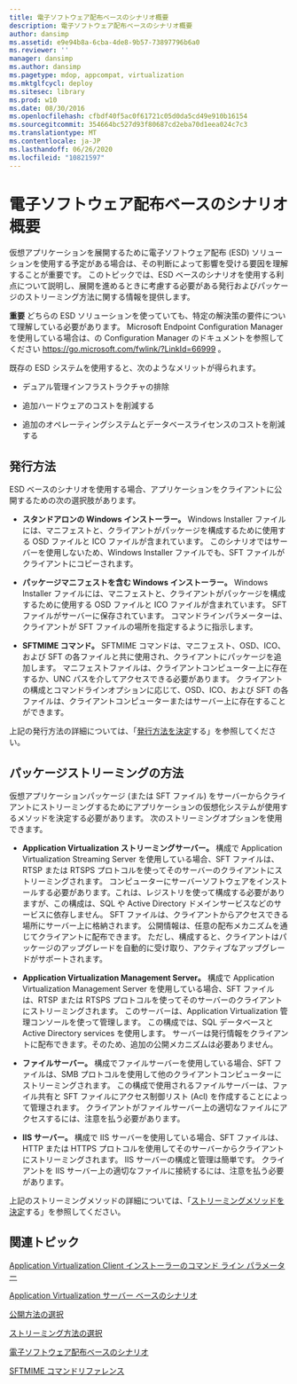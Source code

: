 ```yaml
---
title: 電子ソフトウェア配布ベースのシナリオ概要
description: 電子ソフトウェア配布ベースのシナリオ概要
author: dansimp
ms.assetid: e9e94b8a-6cba-4de8-9b57-73897796b6a0
ms.reviewer: ''
manager: dansimp
ms.author: dansimp
ms.pagetype: mdop, appcompat, virtualization
ms.mktglfcycl: deploy
ms.sitesec: library
ms.prod: w10
ms.date: 08/30/2016
ms.openlocfilehash: cfbdf40f5ac0f61721c05d0da5cd49e910b16154
ms.sourcegitcommit: 354664bc527d93f80687cd2eba70d1eea024c7c3
ms.translationtype: MT
ms.contentlocale: ja-JP
ms.lasthandoff: 06/26/2020
ms.locfileid: "10821597"
---
```

# 電子ソフトウェア配布ベースのシナリオ概要


仮想アプリケーションを展開するために電子ソフトウェア配布 (ESD) ソリューションを使用する予定がある場合は、その判断によって影響を受ける要因を理解することが重要です。 このトピックでは、ESD ベースのシナリオを使用する利点について説明し、展開を進めるときに考慮する必要がある発行およびパッケージのストリーミング方法に関する情報を提供します。

**重要** どちらの ESD ソリューションを使っていても、特定の解決策の要件について理解している必要があります。 Microsoft Endpoint Configuration Manager を使用している場合は、の Configuration Manager のドキュメントを参照してください <https://go.microsoft.com/fwlink/?LinkId=66999> 。

 

既存の ESD システムを使用すると、次のようなメリットが得られます。

-   デュアル管理インフラストラクチャの排除

-   追加ハードウェアのコストを削減する

-   追加のオペレーティングシステムとデータベースライセンスのコストを削減する

## 発行方法


ESD ベースのシナリオを使用する場合、アプリケーションをクライアントに公開するための次の選択肢があります。

-   **スタンドアロンの Windows インストーラー。** Windows Installer ファイルには、マニフェストと、クライアントがパッケージを構成するために使用する OSD ファイルと ICO ファイルが含まれています。 このシナリオではサーバーを使用しないため、Windows Installer ファイルでも、SFT ファイルがクライアントにコピーされます。

-   **パッケージマニフェストを含む Windows インストーラー。** Windows Installer ファイルには、マニフェストと、クライアントがパッケージを構成するために使用する OSD ファイルと ICO ファイルが含まれています。 SFT ファイルがサーバーに保存されています。 コマンドラインパラメーターは、クライアントが SFT ファイルの場所を指定するように指示します。

-   **SFTMIME コマンド。** SFTMIME コマンドは、マニフェスト、OSD、ICO、および SFT の各ファイルと共に使用され、クライアントにパッケージを追加します。 マニフェストファイルは、クライアントコンピューター上に存在するか、UNC パスを介してアクセスできる必要があります。 クライアントの構成とコマンドラインオプションに応じて、OSD、ICO、および SFT の各ファイルは、クライアントコンピューターまたはサーバー上に存在することができます。

上記の発行方法の詳細については、「[発行方法を決定](determine-your-publishing-method.md)する」を参照してください。

## パッケージストリーミングの方法


仮想アプリケーションパッケージ (または SFT ファイル) をサーバーからクライアントにストリーミングするためにアプリケーションの仮想化システムが使用するメソッドを決定する必要があります。 次のストリーミングオプションを使用できます。

-   **Application Virtualization ストリーミングサーバー。** 構成で Application Virtualization Streaming Server を使用している場合、SFT ファイルは、RTSP または RTSPS プロトコルを使ってそのサーバーのクライアントにストリーミングされます。 コンピューターにサーバーソフトウェアをインストールする必要があります。これは、レジストリを使って構成する必要がありますが、この構成は、SQL や Active Directory ドメインサービスなどのサービスに依存しません。 SFT ファイルは、クライアントからアクセスできる場所にサーバー上に格納されます。 公開情報は、任意の配布メカニズムを通じてクライアントに配布できます。 ただし、構成すると、クライアントはパッケージのアップグレードを自動的に受け取り、アクティブなアップグレードがサポートされます。

-   **Application Virtualization Management Server。** 構成で Application Virtualization Management Server を使用している場合、SFT ファイルは、RTSP または RTSPS プロトコルを使ってそのサーバーのクライアントにストリーミングされます。 このサーバーは、Application Virtualization 管理コンソールを使って管理します。 この構成では、SQL データベースと Active Directory services を使用します。 サーバーは発行情報をクライアントに配布できます。そのため、追加の公開メカニズムは必要ありません。

-   **ファイルサーバー。** 構成でファイルサーバーを使用している場合、SFT ファイルは、SMB プロトコルを使用して他のクライアントコンピューターにストリーミングされます。 この構成で使用されるファイルサーバーは、ファイル共有と SFT ファイルにアクセス制御リスト (Acl) を作成することによって管理されます。 クライアントがファイルサーバー上の適切なファイルにアクセスするには、注意を払う必要があります。

-   **IIS サーバー。** 構成で IIS サーバーを使用している場合、SFT ファイルは、HTTP または HTTPS プロトコルを使用してそのサーバーからクライアントにストリーミングされます。 IIS サーバーの構成と管理は簡単です。 クライアントを IIS サーバー上の適切なファイルに接続するには、注意を払う必要があります。

上記のストリーミングメソッドの詳細については、「[ストリーミングメソッドを決定](determine-your-streaming-method.md)する」を参照してください。

## 関連トピック


[Application Virtualization Client インストーラーのコマンド ライン パラメーター](application-virtualization-client-installer-command-line-parameters.md)

[Application Virtualization サーバー ベースのシナリオ](application-virtualization-server-based-scenario.md)

[公開方法の選択](determine-your-publishing-method.md)

[ストリーミング方法の選択](determine-your-streaming-method.md)

[電子ソフトウェア配布ベースのシナリオ](electronic-software-distribution-based-scenario.md)

[SFTMIME コマンドリファレンス](sftmime--command-reference.md)

 

 





